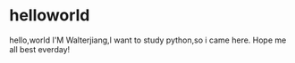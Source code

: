 # helloworld
hello,world
I'M Walterjiang,I want to study python,so i came here. Hope me all best everday!
